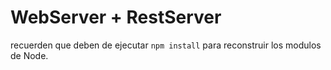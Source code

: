 # WebServer + RestServer
recuerden que deben de ejecutar ```npm install``` para reconstruir los modulos de Node.